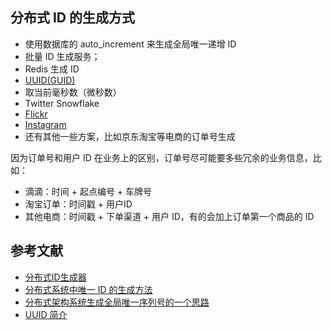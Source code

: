 ## 分布式 ID 的生成方式

- 使用数据库的 auto_increment 来生成全局唯一递增 ID
- 批量 ID 生成服务；
- Redis 生成 ID
- [UUID(GUID)](https://en.wikipedia.org/wiki/Universally_unique_identifier)
- 取当前毫秒数（微秒数）
- Twitter Snowflake
- [Flickr](http://code.flickr.net/2010/02/08/ticket-servers-distributed-unique-primary-keys-on-the-cheap/)
- [Instagram](https://instagram-engineering.com/sharding-ids-at-instagram-1cf5a71e5a5c)
- 还有其他一些方案，比如京东淘宝等电商的订单号生成

因为订单号和用户 ID 在业务上的区别，订单号尽可能要多些冗余的业务信息，比如：

- 滴滴：时间 + 起点编号 + 车牌号
- 淘宝订单：时间戳 + 用户ID
- 其他电商：时间戳 + 下单渠道 + 用户 ID，有的会加上订单第一个商品的 ID

## 参考文献

- [分布式ID生成器](https://mp.weixin.qq.com/s?__biz=MjM5ODYxMDA5OQ==&mid=2651960245&idx=1&sn=5cef3d8ca6a3e6e94f61e0edaf985d11)
- [分布式系统中唯一 ID 的生成方法](http://einverne.github.io/post/2017/11/distributed-system-generate-unique-id.html)
- [分布式架构系统生成全局唯一序列号的一个思路](https://mp.weixin.qq.com/s/F7WTNeC3OUr76sZARtqRjw)
- [UUID 简介](https://jin-yang.github.io/post/uuid-introduce.html)
